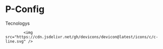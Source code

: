 # P-Config


Tecnologys

            <img src="https://cdn.jsdelivr.net/gh/devicons/devicon@latest/icons/c/c-line.svg" />
          
